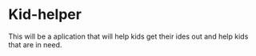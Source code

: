 # Kid-helper
This will be a aplication that will help kids get their ides out and help kids that are in need.
